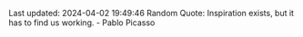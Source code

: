 Last updated: 2024-04-02 19:49:46
Random Quote: Inspiration exists, but it has to find us working. - Pablo Picasso